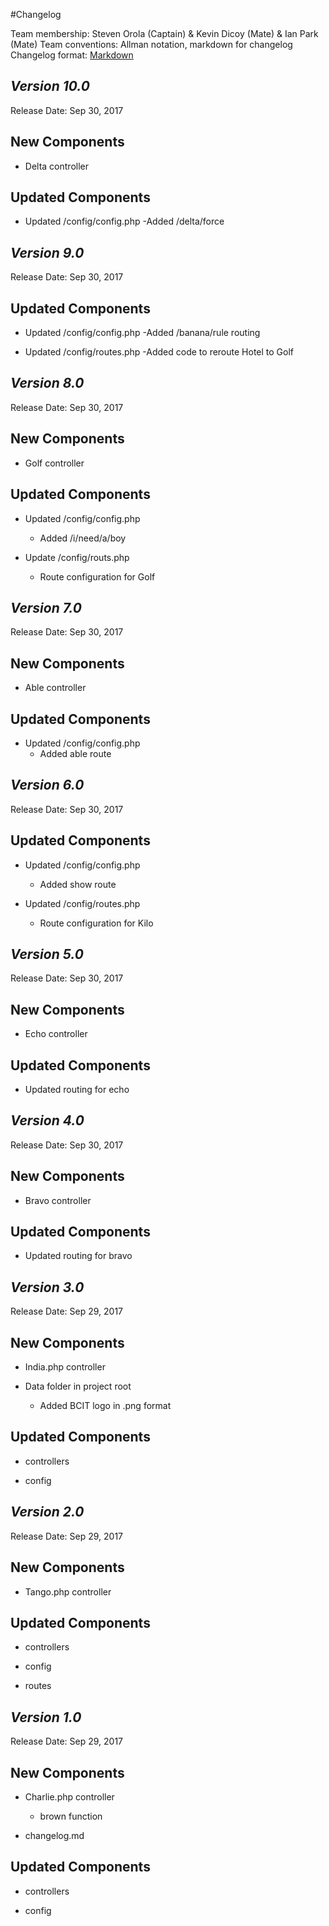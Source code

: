 #Changelog

Team membership:  Steven Orola (Captain) & Kevin Dicoy (Mate) & Ian Park (Mate) 
Team conventions: Allman notation, markdown for changelog  
Changelog format: [Markdown](https://github.com/adam-p/markdown-here/wiki/Markdown-Cheatsheet) 


## *Version 10.0*

Release Date: Sep 30, 2017

## New Components

- Delta controller

## Updated Components

- Updated /config/config.php
    -Added /delta/force

## *Version 9.0*

Release Date: Sep 30, 2017

## Updated Components

- Updated /config/config.php
    -Added /banana/rule routing

- Updated /config/routes.php
    -Added code to reroute Hotel to Golf

## *Version 8.0*

Release Date: Sep 30, 2017

## New Components

- Golf controller

## Updated Components

- Updated /config/config.php
    - Added /i/need/a/boy

- Update /config/routs.php
	- Route configuration for Golf

## *Version 7.0*

Release Date: Sep 30, 2017

## New Components

- Able controller

## Updated Components

- Updated /config/config.php
    - Added able route

## *Version 6.0*

Release Date: Sep 30, 2017

## Updated Components

- Updated /config/config.php
    - Added show route

- Updated /config/routes.php
    - Route configuration for Kilo 

## *Version 5.0*

Release Date: Sep 30, 2017

## New Components

- Echo controller

## Updated Components

- Updated routing for echo

## *Version 4.0*

Release Date: Sep 30, 2017

## New Components

- Bravo controller

## Updated Components

- Updated routing for bravo

## *Version 3.0*

Release Date: Sep 29, 2017

## New Components

- India.php controller

- Data folder in project root

    - Added BCIT logo in .png format

## Updated Components

-   controllers

-   config


## *Version 2.0*

Release Date: Sep 29, 2017

## New Components

- Tango.php controller

## Updated Components

-   controllers

-   config

-   routes

## *Version 1.0*

Release Date: Sep 29, 2017

## New Components

- Charlie.php controller

    - brown function

- changelog.md
    
## Updated Components

-   controllers

-   config


